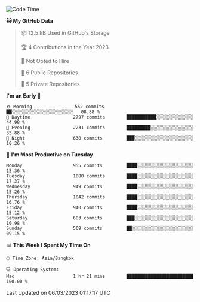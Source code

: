 <!--START_SECTION:waka-->
![Code Time](http://img.shields.io/badge/Code%20Time-1%2C486%20hrs%2010%20mins-blue)

**🐱 My GitHub Data** 

> 📦 12.5 kB Used in GitHub's Storage 
 > 
> 🏆 4 Contributions in the Year 2023
 > 
> 🚫 Not Opted to Hire
 > 
> 📜 6 Public Repositories 
 > 
> 🔑 5 Private Repositories 
 > 
**I'm an Early 🐤** 

```text
🌞 Morning                552 commits         ██░░░░░░░░░░░░░░░░░░░░░░░   08.88 % 
🌆 Daytime                2797 commits        ███████████░░░░░░░░░░░░░░   44.98 % 
🌃 Evening                2231 commits        █████████░░░░░░░░░░░░░░░░   35.88 % 
🌙 Night                  638 commits         ███░░░░░░░░░░░░░░░░░░░░░░   10.26 % 
```
📅 **I'm Most Productive on Tuesday** 

```text
Monday                   955 commits         ████░░░░░░░░░░░░░░░░░░░░░   15.36 % 
Tuesday                  1080 commits        ████░░░░░░░░░░░░░░░░░░░░░   17.37 % 
Wednesday                949 commits         ████░░░░░░░░░░░░░░░░░░░░░   15.26 % 
Thursday                 1042 commits        ████░░░░░░░░░░░░░░░░░░░░░   16.76 % 
Friday                   940 commits         ████░░░░░░░░░░░░░░░░░░░░░   15.12 % 
Saturday                 683 commits         ███░░░░░░░░░░░░░░░░░░░░░░   10.98 % 
Sunday                   569 commits         ██░░░░░░░░░░░░░░░░░░░░░░░   09.15 % 
```


📊 **This Week I Spent My Time On** 

```text
🕑︎ Time Zone: Asia/Bangkok

💻 Operating System: 
Mac                      1 hr 21 mins        █████████████████████████   100.00 % 
```


 Last Updated on 06/03/2023 01:17:17 UTC
<!--END_SECTION:waka-->